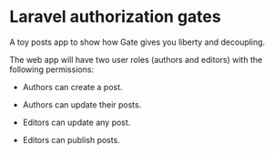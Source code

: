# Laravel authorization gates

A toy posts app to show how Gate gives you liberty and decoupling.

The web app will have two user roles (authors and editors) with the following permissions:

- Authors can create a post.

- Authors can update their posts.

- Editors can update any post.

- Editors can publish posts.
